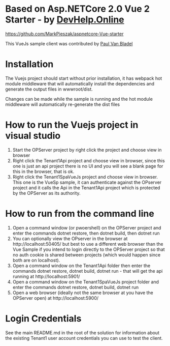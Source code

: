 # Based on Asp.NETCore 2.0 Vue 2 Starter - by [DevHelp.Online](http://www.DevHelp.Online)
https://github.com/MarkPieszak/aspnetcore-Vue-starter

This VueJs sample client was contributed by [Paul Van Bladel](https://github.com/paulvanbladel)

# Installation

The Vuejs project should start without prior installation, it has webpack hot module middleware that will automatically install the dependencies and generate the output files in wwwroot/dist.

Changes can be made while the sample is running and the hot module middleware will automatically re-generate the dist files

# How to run the Vuejs project in visual studio

1. Start the OPServer project by right click the project and choose view in browser
2. Right click the Tenant1Api project and choose view in browser, since this one is just an api project there is no UI and you will see a blank page for this in the browser, that is ok.
3. Right click the Tenant1SpaVueJs project and choose view in browser. This one is the VueSp sample, it can authenticate against the OPserver project and it calls the Api in the Tenant1Api project which is protected by the OPServer as its authority.

# How to run from the command line

1. Open a command window (or pwoershell) on the OPServer project and enter the commands dotnet restore, then dotnet build, then dotnet run
2. You can optionally view the OPserver in the browser at http://localhost:50405/ but best to use a different web browser than the Vue Sample if you intend to login directly to the OPServer project so that no auth cookie is shared between projects (which would happen since both are on localhost).
3. Open a command window on the Tenant1Api folder then enter the commands dotnet restore, dotnet build, dotnet run - that will get the api running at http://localhost:5901/
4. Open a command window on the Tenant1SpaVueJs project folder and enter the commands dotnet restore, dotnet build, dotnet run
5. Open a web browser (ideally not the same browser at you have the OPServer open) at http://localhost:5900/

# Login Credentials

See the main README.md in the root of the solution for information about the existing Tenant1 user account credentials you can use to test the client.


